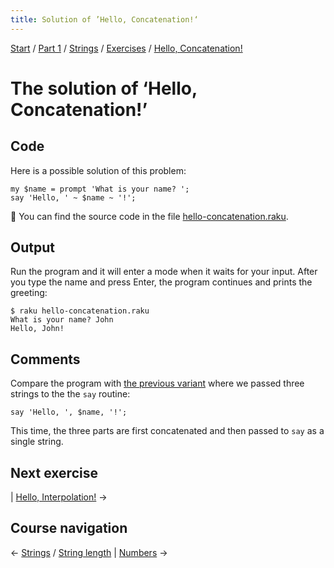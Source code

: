 ```yaml
---
title: Solution of ’Hello, Concatenation!‘
---
```


[Start](../../../..) / [Part 1](../../../../part1) / [Strings](../../..) / [Exercises](../..) / [Hello, Concatenation!](..)

# The solution of ‘Hello, Concatenation!’

## Code

Here is a possible solution of this problem:

    my $name = prompt 'What is your name? ';
    say 'Hello, ' ~ $name ~ '!';

🦋 You can find the source code in the file [hello-concatenation.raku](https://github.com/ash/raku-course/blob/master/exercises/strings/hello-concatenation.raku).

## Output

Run the program and it will enter a mode when it waits for your input. After you type the name and press Enter, the program continues and prints the greeting:

    $ raku hello-concatenation.raku
    What is your name? John
    Hello, John!

## Comments

Compare the program with [the previous variant](../../../../scalar-variables/exercises/greet-a-person/solution) where we passed three strings to the the `say` routine:

    say 'Hello, ', $name, '!';

This time, the three parts are first concatenated and then passed to `say` as a single string.

## Next exercise

| [Hello, Interpolation!](../../hello-interpolation) →

## Course navigation

← [Strings](../../..) / [String length](../../../string-length) | [Numbers](../../../../numbers) →



